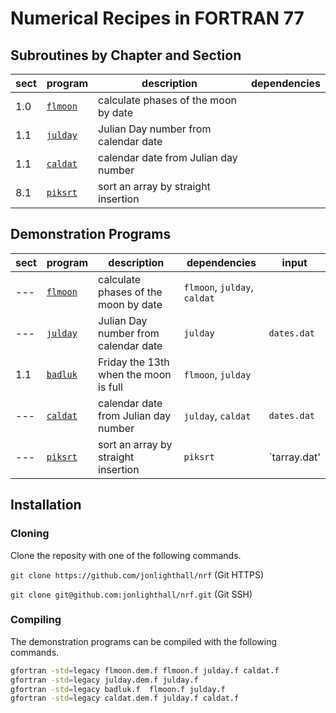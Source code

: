 # Numerical Recipes in FORTRAN 77

## Subroutines by Chapter and Section

| sect | program              | description                          | dependencies |
| ---- | -------------------- | ------------------------------------ | -------------|
|  1.0 | [`flmoon`](flmoon.f) | calculate phases of the moon by date |
|  1.1 | [`julday`](julday.f) | Julian Day number from calendar date |
|  1.1 | [`caldat`](caldat.f) | calendar date from Julian day number |
|  8.1 | [`piksrt`](piksrt.f) | sort an array by straight insertion  | 

## Demonstration Programs

| sect | program                  | description                           | dependencies                 | input       |
| ---- | ------------------------ | ------------------------------------- | -----------------------------| ----------- |
|  --- | [`flmoon`](flmoon.dem.f) | calculate phases of the moon by date  | `flmoon`, `julday`, `caldat` |             |
|  --- | [`julday`](julday.dem.f) | Julian Day number from calendar date  | `julday`                     | `dates.dat` |
|  1.1 | [`badluk`](badluk.f)     | Friday the 13th when the moon is full | `flmoon`, `julday`           |             |
|  --- | [`caldat`](caldat.dem.f) | calendar date from Julian day number  | `julday`, `caldat`           | `dates.dat` |
|  --- | [`piksrt`](piksrt.dem.f) | sort an array by straight insertion   | `piksrt`                     | `tarray.dat'|

## Installation
### Cloning
Clone the reposity with one of the following commands.

`git clone https://github.com/jonlighthall/nrf` (Git HTTPS)

`git clone git@github.com:jonlighthall/nrf.git` (Git SSH)
### Compiling
The demonstration programs can be compiled with the following commands.
````bash
gfortran -std=legacy flmoon.dem.f flmoon.f julday.f caldat.f
gfortran -std=legacy julday.dem.f julday.f
gfortran -std=legacy badluk.f  flmoon.f julday.f
gfortran -std=legacy caldat.dem.f julday.f caldat.f

````
